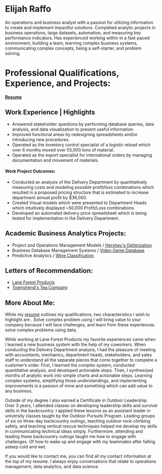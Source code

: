 # Elijah Raffo  
An operations and business analyst with a passion for utilizing information to create and implement impactful solutions. Completed analytic projects in business operations, large datasets, automation, and measuring key performance indicators. Has experienced working within in a fast-paced environment, building a team, learning complex business systems, communicating complex concepts, being a self-starter, and problem solving. 

# Professional Qualifications, Experience, and Projects:
#### [Resume](eliraffo.github.io/AlphaResume_ERaffo(2019).pdf)

## Work Experience | Highlights
- Answered stakeholder questions by performing database queries, data analysis, and data visualization to present useful information.
- Improved functional areas by redesigning spreadsheets and/or introducing new procedures.
- Operated as the inventory control specialist of a logistic reload which over 6 months moved over 55,000 tons of material.
- Operated as the export specialist for international orders by managing documentation and movement of materials.

#### Work Project Outcomes:
- Conducted an analysis of the Delivery Department by quantitatively measuring costs and modeling possible profit/loss combinations which resulted in a proposed pricing structure that is estimated to increase department annual profit by $36,000.
- Created Visual models which were presented to Department Heads which intuitively displayed ~50,000 Profit/Loss combinations.
- Developed an automated delivery price spreadsheet which is being tested for implementation in the Delivery Department.

## Academic Business Analytics Projects:
- Project and Operations Management Models / [Hershey's Optimization](eliraffo.github.io/OBA466)
- Business Database Management Systems / [Video Game Database](eliraffo.github.io/OBA444)
- Predictive Analytics / [Wine Classification](eliraffo.github.io/OBA410)

## Letters of Recommendation:
- [Lane Forest Products](eliraffo.github.io/LOR_LaneForest.PDF)
- [Townshend's Tea Company](eliraffo.github.io/LOR_Townshends.PDF)

## More About Me:
While my [resume](eliraffo.github.io/AlphaResume_ERaffo(2019).pdf) outlines my qualifications, two characteristics I wish to highlight are . Solve complex problem using  I will bring value to your company because I will face challenges, and learn from these experiences. solve complex problems using data, [](=250x250)

While working at Lane Forest Products my favorite experiences came when I learned a new business system with the help of my coworkers. When conducting the Delivery Department analysis, I had the pleasure of meeting with accountants, mechanics, department heads, stakeholders, and sales staff to understand all the separate pieces that come together to complete a customer’s order. First, I learned the complex system, conducted quantitative analysis, and developed actionable steps. Then, I synthesized months of analytic work into simple charts and actionable steps. Learning complex systems, simplifying those understandings, and implementing improvements is a passion of mine and something which can add value to any business.

Outside of my degree I also earned a Certificate in Outdoor Leadership. Over 3 years, I attended classes on developing leadership skills and survival skills in the backcountry. I applied these lessons as an assistant leader in university classes taught by the Outdoor Pursuits Program. Leading groups of six on three-day backcountry outings, teaching outdoor rock-climbing safety, and teaching vertical rescue techniques helped me develop my skills in communicating technical ideas simply. Furthermore, attending and leading these backcountry outings taught me how to engage with challenges. Of how to wake up and engage with my teammates after falling asleep cold and wet.

If you would like to contact me, you can find all my contact information at the top of my resume. I always enjoy conversations that relate to operations management, data analytics, and data science.
